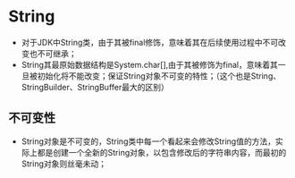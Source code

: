 # String

*  对于JDK中String类，由于其被final修饰，意味着其在后续使用过程中不可改变也不可继承；
*  String其最原始数据结构是System.char[],由于其被修饰为final，意味着其一旦被初始化将不能改变；保证String对象不可变的特性；（这个也是String、StringBuilder、StringBuffer最大的区别）

## 不可变性

* String对象是不可变的，String类中每一个看起来会修改String值的方法，实际上都是创建一个全新的String对象，以包含修改后的字符串内容，而最初的String对象则丝毫未动；
